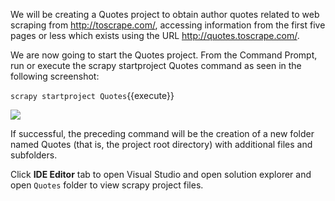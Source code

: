 We will be creating a Quotes project to obtain author quotes related to web scraping from http://toscrape.com/, accessing information from the first five pages or less which exists using the URL http://quotes.toscrape.com/.

We are now going to start the Quotes project. From the Command Prompt, run or execute the scrapy startproject Quotes command as seen in the following screenshot:

 `scrapy startproject Quotes`{{execute}}

![](https://github.com/fenago/katacoda-scenarios/raw/master/web-scraping-with-python/chapter-05-02/steps/5/1.png)

If successful, the preceding command will be the creation of a new folder named Quotes (that is, the project root directory) with additional files and subfolders.

Click **IDE Editor** tab to open Visual Studio and open solution explorer and open `Quotes` folder to view scrapy project files.


